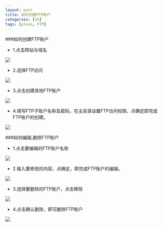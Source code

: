 ```yaml
---
layout: post
title: 如何创建FTP账户
categories: [vh]
tags: [plesk, FTP]
---
```

###如何创建FTP账户

* 1.点击网站与域名

![](http://voga.emagineconcept.com/caicai/plesk11/FTPaccountA1.jpg)

* 2.选择FTP访问

![](http://voga.emagineconcept.com/caicai/plesk11/FTPaccountA2.jpg)

* 3.点击创建其他FTP账户

![](http://voga.emagineconcept.com/caicai/plesk11/FTPaccountA3.jpg)


* 4.填写FTP子账户名称及密码，在主目录设置FTP访问权限，点确定即完成FTP账户的创建。

![](http://voga.emagineconcept.com/caicai/plesk11/FTPaccountA4.jpg)

###如何编辑,删除FTP账户

* 1.点击要编辑的FTP账户名称

![](http://voga.emagineconcept.com/caicai/plesk11/FTPaccountB1.jpg)

* 2.输入要修改的内容，点确定，即完成FTP账户的编辑。

![](http://voga.emagineconcept.com/caicai/plesk11/FTPaccountB2.jpg)

* 3.选择要删除的FTP账户，点击移除

![](http://voga.emagineconcept.com/caicai/plesk11/FTPaccountB3.jpg)

* 4.点击确认删除，即可删除FTP账户 

![](http://voga.emagineconcept.com/caicai/plesk11/FTPaccountB4.jpg)